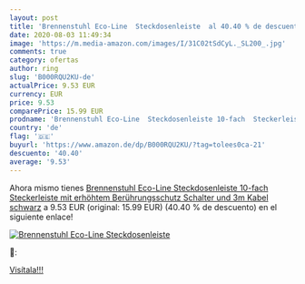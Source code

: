 ```yaml
---
layout: post
title: 'Brennenstuhl Eco-Line  Steckdosenleiste  al 40.40 % de descuento'
date: 2020-08-03 11:49:34
image: 'https://m.media-amazon.com/images/I/31C02tSdCyL._SL200_.jpg'
comments: true
category: ofertas
author: ring
slug: 'B000RQU2KU-de'
actualPrice: 9.53 EUR
currency: EUR
price: 9.53
comparePrice: 15.99 EUR
prodname: 'Brennenstuhl Eco-Line  Steckdosenleiste 10-fach  Steckerleiste mit erhöhtem Berührungsschutz  Schalter und 3m Kabel  schwarz'
country: 'de'
flag: '🇩🇪'
buyurl: 'https://www.amazon.de/dp/B000RQU2KU/?tag=tolees0ca-21'
descuento: '40.40'
average: '9.53'
---
```


Ahora mismo tienes [Brennenstuhl Eco-Line  Steckdosenleiste 10-fach  Steckerleiste mit erhöhtem Berührungsschutz  Schalter und 3m Kabel  schwarz](https://www.amazon.de/dp/B000RQU2KU/?tag=tolees0ca-21) a 9.53 EUR (original: 15.99 EUR) (40.40 %  de descuento) en el siguiente enlace!

[![Brennenstuhl Eco-Line  Steckdosenleiste ](https://m.media-amazon.com/images/I/31C02tSdCyL._SL200_.jpg)](https://www.amazon.de/dp/B000RQU2KU/?tag=tolees0ca-21)

🔎:


[Visítala!!!](https://www.amazon.de/dp/B000RQU2KU/?tag=tolees0ca-21)
